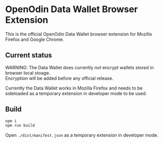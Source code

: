# OpenOdin Data Wallet Browser Extension 

This is the official OpenOdin Data Wallet browser extension for Mozilla Firefox and Google Chrome.

## Current status
WARNING: The Data Wallet does currently *not* encrypt wallets stored in browser local stoage.  
Encryption will be added before any official release.  

Currently the Data Wallet works in Mozilla Firefox and needs to be sideloaded as a temporary extension in developer mode to be used.  

## Build
```sh
npm i
npm run build
```

Open `./dist/manifest.json` as a temporary extension in developer mode.  

